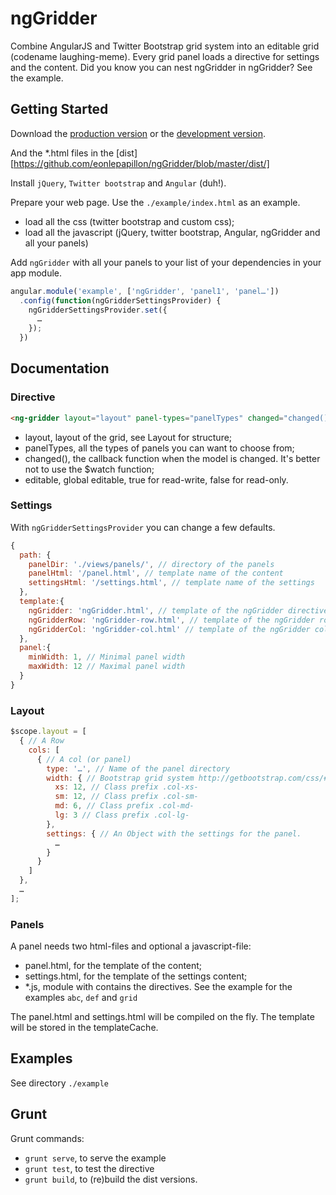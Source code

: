 # ngGridder

Combine AngularJS and Twitter Bootstrap grid system into an editable grid (codename laughing-meme). Every grid panel loads a directive for settings and the content. Did you know you can nest ngGridder in ngGridder? See the example.

## Getting Started

Download the [production version][min] or the [development version][max].

[min]: https://github.com/eonlepapillon/ngGridder/blob/master/dist/ngGridder.min.js
[max]: https://github.com/eonlepapillon/ngGridder/blob/master/dist/ngGridder.js

And the *.html files in the [dist][https://github.com/eonlepapillon/ngGridder/blob/master/dist/]

Install ```jQuery```, ```Twitter bootstrap``` and ```Angular``` (duh!).

Prepare your web page. Use the ```./example/index.html``` as an example.
* load all the css (twitter bootstrap and custom css);
* load all  the javascript (jQuery, twitter bootstrap, Angular, ngGridder and all your panels)

Add ```ngGridder``` with all your panels to your list of your dependencies in your app module.

```javascript
angular.module('example', ['ngGridder', 'panel1', 'panel…'])
  .config(function(ngGridderSettingsProvider) {
    ngGridderSettingsProvider.set({
      …
    });
  })
```

## Documentation

### Directive

```html
<ng-gridder layout="layout" panel-types="panelTypes" changed="changed()" editable="editable"></ng-gridder>
```

* layout, layout of the grid, see Layout for structure;
* panelTypes, all the types of panels you can want to choose from;
* changed(), the callback function when the model is changed. It's better not to use the $watch function;
* editable, global editable, true for read-write, false for read-only.

### Settings

With ```ngGridderSettingsProvider``` you can change a few defaults.

```javascript
{
  path: {
    panelDir: './views/panels/', // directory of the panels
    panelHtml: '/panel.html', // template name of the content
    settingsHtml: '/settings.html', // template name of the settings
  },
  template:{
    ngGridder: 'ngGridder.html', // template of the ngGridder directive
    ngGridderRow: 'ngGridder-row.html', // template of the ngGridder row directive
    ngGridderCol: 'ngGridder-col.html' // template of the ngGridder col directive
  },
  panel:{
    minWidth: 1, // Minimal panel width
    maxWidth: 12 // Maximal panel width
  }
}
```

### Layout
 
```javascript
$scope.layout = [
  { // A Row
    cols: [
      { // A col (or panel)
        type: '…', // Name of the panel directory
        width: { // Bootstrap grid system http://getbootstrap.com/css/#grid
          xs: 12, // Class prefix .col-xs-
          sm: 12, // Class prefix .col-sm-
          md: 6, // Class prefix .col-md-
          lg: 3 // Class prefix .col-lg-
        },
        settings: { // An Object with the settings for the panel.
          … 
        }
      }
    ]
  },
  …
];
```

### Panels

A panel needs two html-files and optional a javascript-file:
* panel.html, for the template of the content;
* settings.html, for the template of the settings content;
* *.js, module with contains the directives. See the example for the examples ```abc```, ```def``` and ```grid```

The panel.html and settings.html will be compiled on the fly. The template will be stored in the templateCache.

## Examples
See directory ```./example```

## Grunt

Grunt commands:
* ```grunt serve```, to serve the example
* ```grunt test```, to test the directive
* ```grunt build```, to (re)build the dist versions.
